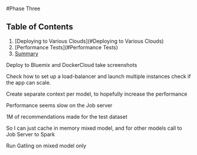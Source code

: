 #Phase Three

## Table of Contents
1. [Deploying to Various Clouds](#Deploying to Various Clouds)
2. [Performance Tests](#Performance Tests)
3. [Summary](#Summary)

Deploy to Bluemix and DockerCloud
take screenshots


Check how to set up a load-balancer and launch multiple instances
check if the app can scale.


Create separate context per model, to hopefully increase the performance



Performance seems slow on the Job server

1M of recommendations made for the test dataset


So I can just cache in memory mixed model,
and for other models call to Job Server to Spark

Run Gatling on mixed model only